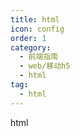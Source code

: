 ```yaml
---
title: html
icon: config
order: 1
category:
  - 前端指南
  - web/移动h5
  - html
tag:
  - html
---
```


html